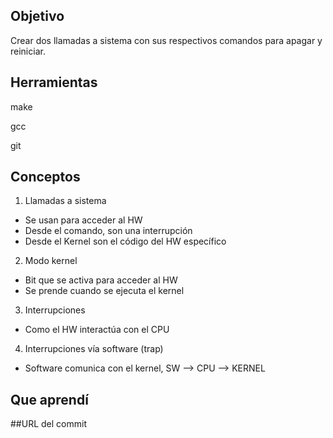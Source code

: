 ## Objetivo
Crear dos llamadas a sistema con sus respectivos comandos para apagar y reiniciar.

## Herramientas

make

gcc

git

## Conceptos
1) Llamadas a sistema

+ Se usan para acceder al HW
+  Desde el comando, son una interrupción
+  Desde el Kernel son el código del HW específico

2) Modo kernel
+ Bit que se activa para acceder al HW
+ Se prende cuando se ejecuta el kernel

3) Interrupciones
+ Como el HW interactúa con el CPU

4) Interrupciones vía software (trap)
+ Software comunica con el kernel, SW --> CPU --> KERNEL

## Que aprendí


##URL del commit

